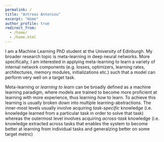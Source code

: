 ```yaml
---
permalink: /
title: "Antreas Antoniou"
excerpt: "Home"
author_profile: true
redirect_from: 
  - /home/
  - /home.html
---
```


I am a Machine Learning PhD student at the University of Edinburgh. My broader research topic is 
meta-learning in deep neural networks. More specifically, I am interested in applying meta-learning to 
learn a variety of
internal network components (e.g. losses, optimizers, learning rates, architectures, memory modules, 
initializations etc.) such that a model can perform very well on a target task.

Meta-learning or *learning to learn* can be broadly defined as a machine learning paradigm, where models are trained to 
become more proficient at learning with more experience, thus learning *how* to learn.
To achieve this learning is usually broken down into multiple learning-abstractions. 
The inner-most levels usually involve acquiring *task-specific* knowledge (i.e. knowledge learned from a particular 
task in order to solve that task) whereas the outermost level involves acquiring *across-task* knowledge (i.e. knowledge
extracted across tasks that enables the system to become better at learning from individual tasks and generalzing better
on some target metric)



